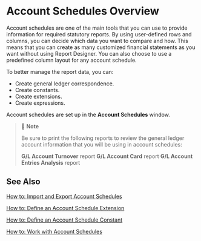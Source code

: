 # Account Schedules Overview

Account schedules are one of the main tools that you can use to provide information for required statutory reports. By using user-defined rows and columns, you can decide which data you want to compare and how. This means that you can create as many customized financial statements as you want without using Report Designer. You can also choose to use a predefined column layout for any account schedule.
 
To better manage the report data, you can:

- Create general ledger correspondence.
- Create constants.
- Create extensions.
- Create expressions.

Account schedules are set up in the **Account Schedules** window.
>
> :speech_balloon: **Note**
>
> Be sure to print the following reports to review the general ledger account information that you will be using in account schedules:
>
> **G/L Account Turnover** report
> **G/L Account Card** report
> **G/L Account Entries Analysis** report
>



## See Also

 

[How to: Import and Export Account Schedules]()
 
[How to: Define an Account Schedule Extension]()

[How to: Define an Account Schedule Constant]()

[How to: Work with Account Schedules]()